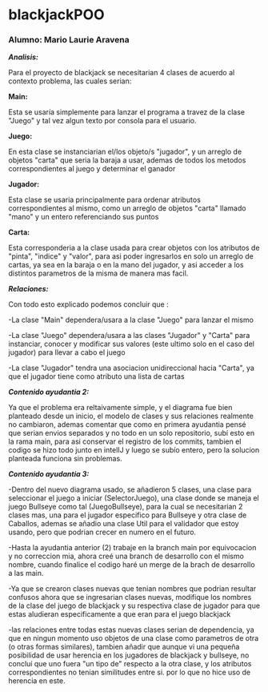 # blackjackPOO
 
### Alumno: Mario Laurie Aravena

***Analisis:***

Para el proyecto de blackjack se necesitarian 4 clases de acuerdo al contexto problema, las cuales serian:

**Main:**

Esta se usaría simplemente para lanzar el programa a travez de la clase "Juego" y tal vez algun texto por consola para el usuario.

**Juego:**

En esta clase se instanciarian el/los objeto/s "jugador", y un arreglo de objetos "carta" que seria la baraja a usar, ademas de todos los metodos correspondientes al juego y determinar el ganador

**Jugador:**

Esta clase se usaria principalmente para ordenar atributos correspondientes al mismo, como un arreglo de objetos "carta" llamado "mano" y un entero referenciando sus puntos

**Carta:**

Esta corresponderia a la clase usada para crear objetos con los atributos de "pinta", "indice" y "valor", para asi poder ingresarlos en solo un arreglo de cartas, ya sea en la baraja o en la mano del jugador, y asi acceder a los distintos parametros de la misma de manera mas facil.

***Relaciones:***

Con todo esto explicado podemos concluir que :

-La clase "Main" dependera/usara a la clase "Juego" para lanzar el mismo

-La clase "Juego" dependera/usara a las clases "Jugador" y "Carta" para instanciar, conocer y modificar sus valores (este ultimo solo en el caso del jugador) para llevar a cabo el juego

-La clase "Jugador" tendra una asociacion unidireccional hacia "Carta", ya que el jugador tiene como atributo una lista de cartas


***Contenido ayudantia 2:***

Ya que el problema era reltaivamente simple, y el diagrama fue bien planteado desde un inicio, el modelo de clases y sus relaciones realmente no cambiaron, ademas comentar que como en primera ayudantia pensé que serian envios separados y no todo en un solo repositorio, subí esto en la rama main, para asi conservar el registro de los commits, tambien el codigo se hizo todo junto en intelIJ y luego se subío entero, pero la solucion planteada funciona sin problemas.


***Contenido ayudantia 3:***

-Dentro del nuevo diagrama usado, se añadieron 5 clases, una clase para seleccionar el juego a iniciar (SelectorJuego), una clase donde se maneja el juego Bullseye como tal (JuegoBullseye), para la cual se necesitarian 2 clases mas, una para el jugador especifico para Bullseye y otra clase de Caballos, ademas se añadio una clase Util para el validador que estoy usando, pero que podrian crecer en numero en el futuro.

-Hasta la ayudantia anterior (2) trabaje en la branch main por equivocacion y no correccion mia, ahora creé una branch de desarrollo con el mismo nombre, cuando finalice el codigo haré un merge de la brach de desarrollo a las main.

-Ya que se crearon clases nuevas que tenian nombres que podrian resultar confusos ahora que se ingresarian clases nuevas, modifique los nombres de la clase del juego de blackjack y su respectiva clase de jugador para que estas aludieran especificamente a que eran para el juego blackjack 

-las relaciones entre todas estas nuevas clases serian de dependencia, ya que en ningun momento uso objetos de una clase como parametros de otra (o otras formas similares), tambien añadir que aunque vi una pequeña posibilidad de usar herencia en los jugadores de blackjack y bullseye, no concluí que uno fuera "un tipo de" respecto a la otra clase, y los atributos correspondientes no tenian similitudes entre si. por lo que no hice uso de herencia en este.
